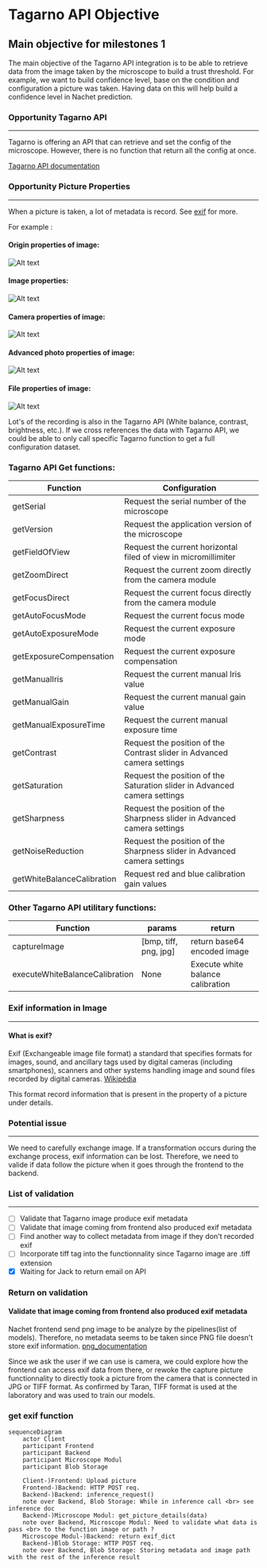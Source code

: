 # Tagarno API Objective

## Main objective for milestones 1
The main objective of the Tagarno API integration is to be able to retrieve data
from the image taken by the microscope to build a trust threshold. For example,
we want to build confidence level, base on the condition and configuration a
picture was taken. Having data on this will help build a confidence level in
Nachet prediction.

### Opportunity Tagarno API
---
Tagarno is offering an API that can retrieve and set the config of the
microscope. However, there is no function that return all the config at once.

[Tagarno API
documentation](https://t6x6f6w2.rocketcdn.me/wp-content/uploads/2022/12/TAGARNO-Microscope-API-Documentation.pdf)

### Opportunity Picture Properties
---

When a picture is taken, a lot of metadata is record. See
[exif](#exif-information-in-image) for more.

For example :

#### Origin properties of image:

![Alt text](./asssets/image/origin_properties.png)

#### Image properties:

![Alt text](./asssets/image/image_properties.png)

#### Camera properties of image:

![Alt text](./asssets/image/camera_properties.png)

#### Advanced photo properties of image:

![Alt text](./asssets/image/advanced_photo_properties.png)

#### File properties of image:

![Alt text](./asssets/image/file_properties.png)

Lot's of the recording is also in the Tagarno API (White balance, contrast,
brightness, etc.). If we cross references the data with Tagarno API, we could be
able to only call specific Tagarno function to get a full configuration dataset.

### Tagarno API Get functions:
|Function|Configuration|
---|---
|getSerial|Request the serial number of the microscope|
|getVersion|Request the application version of the microscope|
|getFieldOfView|Request the current horizontal filed of view in micromillimiter|
|getZoomDirect|Request the current zoom directly from the camera module|
|getFocusDirect|Request the current focus directly from the camera module|
|getAutoFocusMode|Request the current focus mode|
|getAutoExposureMode|Request the current exposure mode|
|getExposureCompensation|Request the current exposure compensation|
|getManualIris|Request the current manual Iris value|
|getManualGain|Request the current manual gain value|
|getManualExposureTime|Request the current manual exposure time| 
|getContrast|Request the position of the Contrast slider in Advanced camera settings|
|getSaturation|Request the position of the Saturation slider in Advanced camera settings|
|getSharpness|Request the position of the Sharpness slider in Advanced camera settings| 
|getNoiseReduction|Request the position of the Sharpness slider in Advanced camera settings|
|getWhiteBalanceCalibration|Request red and blue calibration gain values|

### Other Tagarno API utilitary functions:
|Function|params|return|
---|---|---
|captureImage|[bmp, tiff, png, jpg]|return base64 encoded image|
|executeWhiteBalanceCalibration|None|Execute white balance calibration|

### Exif information in Image
---

#### What is exif?
Exif (Exchangeable image file format) a standard that specifies formats for
images, sound, and ancillary tags used by digital cameras (including
smartphones), scanners and other systems handling image and sound files recorded
by digital cameras. [Wikipédia](https://en.wikipedia.org/wiki/Exif)

This format record information that is present in the property of a picture
under details.

### Potential issue
---
We need to carefully exchange image. If a transformation occurs during the exchange process, exif information can be lost. Therefore, we need to valide if data follow the picture when it goes through the frontend to the backend.

### List of validation
---
- [ ] Validate that Tagarno image produce exif metadata
- [ ] Validate that image coming from frontend also produced exif metadata
- [ ] Find another way to collect metadata from image if they don't recorded
  exif
- [ ] Incorporate tiff tag into the functionnality since Tagarno image are .tiff
  extension
- [x] Waiting for Jack to return email on API

### Return on validation

#### Validate that image coming from frontend also produced exif metadata
Nachet frontend send png image to be analyze by the pipelines(list of models).
Therefore, no metadata seems to be taken since PNG file doesn't store exif
information. [png_documentation](https://www.w3.org/TR/png/#11Chunks)

Since we ask the user if we can use is camera, we could explore how the frontend
can access exif data from there, or rewoke the capture picture functionnality to
directly took a picture from the camera that is connected in JPG or TIFF format.
As confirmed by Taran, TIFF format is used at the laboratory and was used to
train our models.

### get exif function
```mermaid
sequenceDiagram
    actor Client
    participant Frontend
    participant Backend
    participant Microscope Modul
    participant Blob Storage

    Client-)Frontend: Upload picture
    Frontend-)Backend: HTTP POST req.
    Backend-)Backend: inference_request()
    note over Backend, Blob Storage: While in inference call <br> see inference doc
    Backend-)Microscope Modul: get_picture_details(data)
    note over Backend, Microscope Modul: Need to validate what data is pass <br> to the function image or path ?
    Microscope Modul-)Backend: return exif_dict
    Backend-)Blob Storage: HTTP POST req.
    note over Backend, Blob Storage: Storing metadata and image path with the rest of the inference result
```